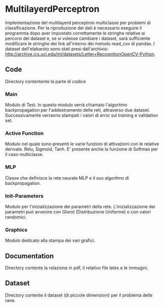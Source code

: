 # MultilayerdPerceptron
Implementazione del multilayerd perceptron multiclasse per problemi di classificazione. Per la riproduzione dei dati è necessario eseguire il programma dopo aver impostato correttamente le stringhe relative ai percorsi del dataset e, se si volesse cambiare i dataset, sarà sufficiente modificare le stringhe dei link all'interno dei metodo read_csv di pandas. I dataset dell'elabaroto sono stati presi dall'archivio: http://archive.ics.uci.edu/ml/datasets/Letter+RecognitionOpenCV-Python.

## Code
Directory contentente la parte di codice

### Main
Modulo di Test. In questo modulo verrà chiamato l'algoritmo backpropagation per l'addestramento delle reti, attraverso due dataset. Successivamente verranno stampati i valori di error sul training e validation set.

### Active Function
Modulo nel quale sono presenti le varie funzioni di attivazioni con le relative derivate. Relu, Sigmoid, Tanh. E' presente anche la funzione di Softmax per il caso multiclasse.

### MLP
Classe che definisce la rete neurale MLP e il suo algoritmo di backpropagation.

### Init-Parameters
Modulo per l'inizializzazione dei parametri della rete. L'inizializzazione dei parametri può avvenire con Glorot (Distribuzione Uniforme) o con valori randomici.

### Graphics
Modulo dedicato alla stampa dei vari grafici.

## Documentation
Directory contente la relazione in pdf, il relativo file latex e le immagini.

## Dataset
Directory contente il dataset (di piccole dimensioni) per il problema delle rane.
